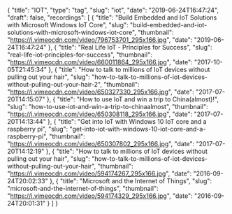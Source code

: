 {
  "title": "IOT",
  "type": "tag",
  "slug": "iot",
  "date": "2019-06-24T16:47:24",
  "draft": false,
  "recordings": [
    {
      "title": "Build Embedded and IoT Solutions with Microsoft Windows IoT Core",
      "slug": "build-embedded-and-iot-solutions-with-microsoft-windows-iot-core",
      "thumbnail": "https://i.vimeocdn.com/video/796753701_295x166.jpg",
      "date": "2019-06-24T16:47:24"
    },
    {
      "title": "Real Life IoT - Principles for Success",
      "slug": "real-life-iot-principles-for-success",
      "thumbnail": "https://i.vimeocdn.com/video/660011864_295x166.jpg",
      "date": "2017-10-05T21:45:34"
    },
    {
      "title": "How to talk to millions of IoT devices without pulling out your hair",
      "slug": "how-to-talk-to-millions-of-iot-devices-without-pulling-out-your-hair-2",
      "thumbnail": "https://i.vimeocdn.com/video/650327330_295x166.jpg",
      "date": "2017-07-20T14:15:07"
    },
    {
      "title": "How to use IoT and win a trip to China(almost)!",
      "slug": "how-to-use-iot-and-win-a-trip-to-chinaalmost",
      "thumbnail": "https://i.vimeocdn.com/video/650308118_295x166.jpg",
      "date": "2017-07-20T14:13:44"
    },
    {
      "title": "Get into IoT with Windows 10 IoT core and a raspberry pi",
      "slug": "get-into-iot-with-windows-10-iot-core-and-a-raspberry-pi",
      "thumbnail": "https://i.vimeocdn.com/video/650307802_295x166.jpg",
      "date": "2017-07-20T14:12:19"
    },
    {
      "title": "How to talk to millions of IoT devices without pulling out your hair",
      "slug": "how-to-talk-to-millions-of-iot-devices-without-pulling-out-your-hair",
      "thumbnail": "https://i.vimeocdn.com/video/594174267_295x166.jpg",
      "date": "2016-09-24T20:02:33"
    },
    {
      "title": "Microsoft and the Internet of Things",
      "slug": "microsoft-and-the-internet-of-things",
      "thumbnail": "https://i.vimeocdn.com/video/594174329_295x166.jpg",
      "date": "2016-09-24T20:01:31"
    }
  ]
}